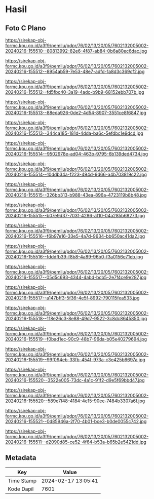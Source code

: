 # Hasil

## Foto C Plano

https://sirekap-obj-formc.kpu.go.id/a3f9/pemilu/pdpr/76/02/13/20/05/7602132005002-20240216-155510--80813992-82e6-4f87-ab84-0b6a80ec6dac.jpg

https://sirekap-obj-formc.kpu.go.id/a3f9/pemilu/pdpr/76/02/13/20/05/7602132005002-20240216-155512--8954ab59-7e53-48e7-adfd-1a8d3c369cf2.jpg

https://sirekap-obj-formc.kpu.go.id/a3f9/pemilu/pdpr/76/02/13/20/05/7602132005002-20240216-155512--fd5fbc40-3a19-4adc-b9b9-68152ebb707b.jpg

https://sirekap-obj-formc.kpu.go.id/a3f9/pemilu/pdpr/76/02/13/20/05/7602132005002-20240216-155513--88eda926-0de2-4d54-8907-3551ce8f6847.jpg

https://sirekap-obj-formc.kpu.go.id/a3f9/pemilu/pdpr/76/02/13/20/05/7602132005002-20240216-155513--344ca185-181d-4dda-ba6c-5efdbc1e9dcd.jpg

https://sirekap-obj-formc.kpu.go.id/a3f9/pemilu/pdpr/76/02/13/20/05/7602132005002-20240216-155514--9502978e-ad04-463b-9795-6b139ded4734.jpg

https://sirekap-obj-formc.kpu.go.id/a3f9/pemilu/pdpr/76/02/13/20/05/7602132005002-20240216-155514--10ddb34a-f223-494d-9d66-a4b703819c22.jpg

https://sirekap-obj-formc.kpu.go.id/a3f9/pemilu/pdpr/76/02/13/20/05/7602132005002-20240216-155515--326bb313-b988-43ea-896a-4723119b8b48.jpg

https://sirekap-obj-formc.kpu.go.id/a3f9/pemilu/pdpr/76/02/13/20/05/7602132005002-20240216-155515--b07e9d37-703f-4286-a110-04a285b68273.jpg

https://sirekap-obj-formc.kpu.go.id/a3f9/pemilu/pdpr/76/02/13/20/05/7602132005002-20240216-155516--f6b97e16-33e5-4a7d-9634-bb650ac41da2.jpg

https://sirekap-obj-formc.kpu.go.id/a3f9/pemilu/pdpr/76/02/13/20/05/7602132005002-20240216-155516--fdddfb39-f8b8-4a89-96b0-f3a0156e71eb.jpg

https://sirekap-obj-formc.kpu.go.id/a3f9/pemilu/pdpr/76/02/13/20/05/7602132005002-20240216-155517--05d5c693-4344-4abd-bcb5-2e7f4ce9e287.jpg

https://sirekap-obj-formc.kpu.go.id/a3f9/pemilu/pdpr/76/02/13/20/05/7602132005002-20240216-155517--a147bff3-5f36-4e5f-8992-790115fea533.jpg

https://sirekap-obj-formc.kpu.go.id/a3f9/pemilu/pdpr/76/02/13/20/05/7602132005002-20240216-155518--118e26c3-8e88-49d7-9522-3c8dc8645850.jpg

https://sirekap-obj-formc.kpu.go.id/a3f9/pemilu/pdpr/76/02/13/20/05/7602132005002-20240216-155519--f0bad1ec-90c9-48b7-96da-b05e40279694.jpg

https://sirekap-obj-formc.kpu.go.id/a3f9/pemilu/pdpr/76/02/13/20/05/7602132005002-20240216-155519--99f094eb-33fb-454f-973a-c3e425b6697a.jpg

https://sirekap-obj-formc.kpu.go.id/a3f9/pemilu/pdpr/76/02/13/20/05/7602132005002-20240216-155520--3522e005-73dc-4a1c-91f2-d9e5f69bbd47.jpg

https://sirekap-obj-formc.kpu.go.id/a3f9/pemilu/pdpr/76/02/13/20/05/7602132005002-20240216-155520--589e7f48-4184-4e15-90ee-7484b3307a6f.jpg

https://sirekap-obj-formc.kpu.go.id/a3f9/pemilu/pdpr/76/02/13/20/05/7602132005002-20240216-155521--0d85946a-2f70-4b01-bce3-b0de0055c742.jpg

https://sirekap-obj-formc.kpu.go.id/a3f9/pemilu/pdpr/76/02/13/20/05/7602132005002-20240216-155511--d2090d85-ce52-4f64-b53a-b65b2e5421dd.jpg


## Metadata

| Key        | Value               |
| ---------- | ------------------- |
| Time Stamp | 2024-02-17 13:05:41 |
| Kode Dapil | 7601                |



